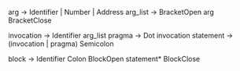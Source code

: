 arg -> Identifier | Number | Address
arg_list -> BracketOpen arg BracketClose

invocation -> Identifier arg_list
pragma -> Dot invocation
statement -> (invocation | pragma) Semicolon

block -> Identifier Colon BlockOpen statement* BlockClose
